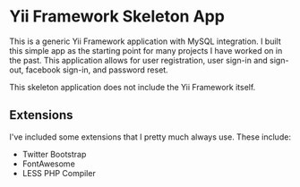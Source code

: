 Yii Framework Skeleton App
======================

This is a generic Yii Framework application with MySQL integration. I built this simple app as the starting point for
many projects I have worked on in the past. This application allows for user registration, user sign-in and sign-out,
facebook sign-in, and password reset.

This skeleton application does not include the Yii Framework itself.

## Extensions

I've included some extensions that I pretty much always use. These include:
* Twitter Bootstrap
* FontAwesome
* LESS PHP Compiler
